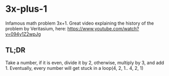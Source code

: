# 3x-plus-1
Infamous math problem 3x+1. 
Great video explaining the history of the problem by Veritasium, here: https://www.youtube.com/watch?v=094y1Z2wpJg

## TL;DR
Take a number, if it is even, divide it by 2, otherwise, multiply by 3, and add 1. Eventually, every number will get stuck in a loop(4, 2, 1.. 4, 2, 1)
